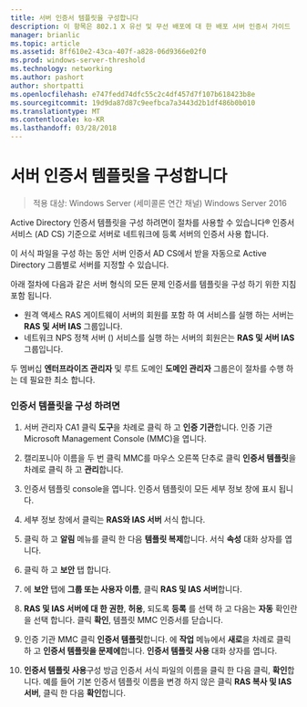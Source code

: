```yaml
---
title: 서버 인증서 템플릿을 구성합니다
description: 이 항목은 802.1 X 유선 및 무선 배포에 대 한 배포 서버 인증서 가이드
manager: brianlic
ms.topic: article
ms.assetid: 8ff610e2-43ca-407f-a828-06d9366e02f0
ms.prod: windows-server-threshold
ms.technology: networking
ms.author: pashort
author: shortpatti
ms.openlocfilehash: e747fedd74dfc55c2c4df457d7f107b618423b8e
ms.sourcegitcommit: 19d9da87d87c9eefbca7a3443d2b1df486b0b010
ms.translationtype: MT
ms.contentlocale: ko-KR
ms.lasthandoff: 03/28/2018
---
```

# <a name="configure-the-server-certificate-template"></a>서버 인증서 템플릿을 구성합니다

>적용 대상: Windows Server (세미콜론 연간 채널) Windows Server 2016

Active Directory 인증서 템플릿을 구성 하려면이 절차를 사용할 수 있습니다&reg; 인증서 서비스 (AD CS) 기준으로 서버로 네트워크에 등록 서버의 인증서 사용 합니다.  
  
이 서식 파일을 구성 하는 동안 서버 인증서 AD CS에서 받을 자동으로 Active Directory 그룹별로 서버를 지정할 수 있습니다.   
  
아래 절차에 다음과 같은 서버 형식의 모든 문제 인증서를 템플릿을 구성 하기 위한 지침 포함 됩니다.  
  
- 원격 액세스 RAS 게이트웨이 서버의 회원를 포함 하 여 서비스를 실행 하는 서버는 **RAS 및 서버 IAS** 그룹입니다.  
- 네트워크 NPS 정책 서버 () 서비스를 실행 하는 서버의 회원은는 **RAS 및 서버 IAS** 그룹입니다.  
  
두 멤버십 **엔터프라이즈 관리자** 및 루트 도메인 **도메인 관리자** 그룹은이 절차를 수행 하는 데 필요한 최소 합니다.  
  
### <a name="to-configure-the-certificate-template"></a>인증서 템플릿을 구성 하려면  
  
1.  서버 관리자 CA1 클릭 **도구**을 차례로 클릭 하 고 **인증 기관**합니다. 인증 기관 Microsoft Management Console (MMC)을 엽니다.  
  
2.  캘리포니아 이름을 두 번 클릭 MMC를 마우스 오른쪽 단추로 클릭 **인증서 템플릿**을 차례로 클릭 하 고 **관리**합니다.  
  
3.  인증서 템플릿 console을 엽니다. 인증서 템플릿이 모든 세부 정보 창에 표시 됩니다.  
  
4.  세부 정보 창에서 클릭는 **RAS와 IAS 서버** 서식 합니다.  
  
5.  클릭 하 고 **알림** 메뉴를 클릭 한 다음 **템플릿 복제**합니다. 서식 **속성** 대화 상자를 엽니다.  
  
6.  클릭 하 고 **보안** 탭 합니다.   
  
7.  에 **보안** 탭에 **그룹 또는 사용자 이름**, 클릭 **RAS 및 IAS 서버**합니다.  
  
8.  **RAS 및 IAS 서버에 대 한 권한**, **허용**, 되도록 **등록** 를 선택 하 고 다음는 **자동** 확인란을 선택 합니다. 클릭 **확인**, 템플릿 MMC 인증서를 닫습니다.  
  
9.  인증 기관 MMC 클릭 **인증서 템플릿**합니다. 에 **작업** 메뉴에서 **새로**을 차례로 클릭 하 고 **인증서 템플릿을 문제에**합니다. **인증서 템플릿 사용** 대화 상자를 엽니다.  
  
10. **인증서 템플릿 사용**구성 방금 인증서 서식 파일의 이름을 클릭 한 다음 클릭, **확인**합니다. 예를 들어 기본 인증서 템플릿 이름을 변경 하지 않은 클릭 **RAS 복사 및 IAS 서버**, 클릭 한 다음 **확인**합니다.  
  


